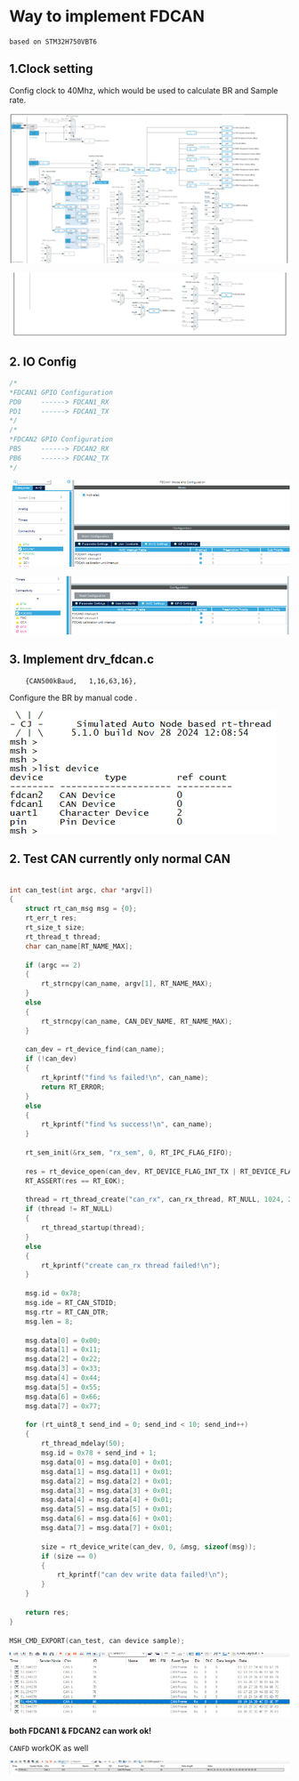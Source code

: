 # Way to implement FDCAN

`based on STM32H750VBT6`

## 1.Clock setting

Config clock to 40Mhz, which would be used to calculate BR and Sample rate.

![image-20241128124438033](./${pics}/image-20241128124438033.png) 

![image-20241128124445447](./${pics}/image-20241128124445447.png) 

## 2. IO Config

```c
/*
*FDCAN1 GPIO Configuration
PD0     ------> FDCAN1_RX
PD1     ------> FDCAN1_TX
*/
/*
*FDCAN2 GPIO Configuration
PB5     ------> FDCAN2_RX
PB6     ------> FDCAN2_TX
*/
```



![image-20241128124601245](./${pics}/image-20241128124601245.png) 

![image-20241128124702964](./${pics}/image-20241128124702964.png) 

## 3. Implement drv_fdcan.c

```
	{CAN500kBaud,   1,16,63,16},
```

Configure the BR by manual code .

![image-20241128125253106](./${pics}/image-20241128125253106.png) 

## 2. Test CAN currently only normal CAN

```c

int can_test(int argc, char *argv[])
{
    struct rt_can_msg msg = {0};
    rt_err_t res;
    rt_size_t size;
    rt_thread_t thread;
    char can_name[RT_NAME_MAX];

    if (argc == 2)
    {
        rt_strncpy(can_name, argv[1], RT_NAME_MAX);
    }
    else
    {
        rt_strncpy(can_name, CAN_DEV_NAME, RT_NAME_MAX);
    }

    can_dev = rt_device_find(can_name);
    if (!can_dev)
    {
        rt_kprintf("find %s failed!\n", can_name);
        return RT_ERROR;
    }
    else
    {
        rt_kprintf("find %s success!\n", can_name);
    }

    rt_sem_init(&rx_sem, "rx_sem", 0, RT_IPC_FLAG_FIFO);

    res = rt_device_open(can_dev, RT_DEVICE_FLAG_INT_TX | RT_DEVICE_FLAG_INT_RX);
    RT_ASSERT(res == RT_EOK);

    thread = rt_thread_create("can_rx", can_rx_thread, RT_NULL, 1024, 25, 10);
    if (thread != RT_NULL)
    {
        rt_thread_startup(thread);
    }
    else
    {
        rt_kprintf("create can_rx thread failed!\n");
    }

    msg.id = 0x78;
    msg.ide = RT_CAN_STDID;
    msg.rtr = RT_CAN_DTR;
    msg.len = 8;

    msg.data[0] = 0x00;
    msg.data[1] = 0x11;
    msg.data[2] = 0x22;
    msg.data[3] = 0x33;
    msg.data[4] = 0x44;
    msg.data[5] = 0x55;
    msg.data[6] = 0x66;
    msg.data[7] = 0x77;

    for (rt_uint8_t send_ind = 0; send_ind < 10; send_ind++)
    {
        rt_thread_mdelay(50);
        msg.id = 0x78 + send_ind + 1;
        msg.data[0] = msg.data[0] + 0x01;
        msg.data[1] = msg.data[1] + 0x01;
        msg.data[2] = msg.data[2] + 0x01;
        msg.data[3] = msg.data[3] + 0x01;
        msg.data[4] = msg.data[4] + 0x01;
        msg.data[5] = msg.data[5] + 0x01;
        msg.data[6] = msg.data[6] + 0x01;
        msg.data[7] = msg.data[7] + 0x01;

        size = rt_device_write(can_dev, 0, &msg, sizeof(msg));
        if (size == 0)
        {
            rt_kprintf("can dev write data failed!\n");
        }
    }

    return res;
}

MSH_CMD_EXPORT(can_test, can device sample);
```

![image-20241128125716372](./${pics}/image-20241128125716372.png) 

**both FDCAN1 & FDCAN2 can work ok!**

`CANFD` workOK as well

![image-20241128150251233](./${pics}/image-20241128150251233.png) 
